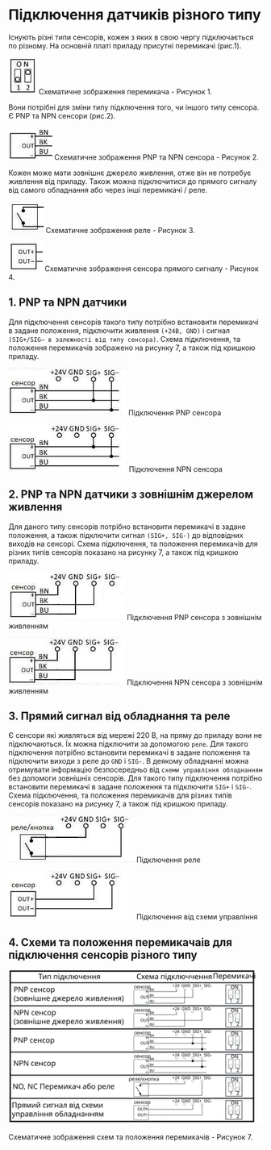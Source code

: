 # Підключення датчиків різного типу

Існують різні типи сенсорів, кожен з яких в свою чергу підключається по різному. На основній платі приладу присутні перемикачі (рис.1).

![switch](../img/switch.jpg) Схематичне зображення перемикача - Рисунок 1.

Вони потрібні для зміни типу підключення того, чи іншого типу сенсора. Є PNP та NPN сенсори (рис.2).

![sensor](../img/sensor.jpg) Схематичне зображення PNP та NPN сенсора - Рисунок 2.

Кожен може мати зовнішнє джерело живлення, отже він не потребує живлення від приладу. Також можна підключитися до прямого сигналу від самого обладнання або через інші перемикачі / реле.

![relay](../img/relay.jpg) Схематичне зображення реле - Рисунок 3.

![direct_signal](../img/direct_signal.jpg) Схематичне зображення сенсора прямого сигналу - Рисунок 4.

## 1. PNP та NPN датчики

Для підключення сенсорів такого типу потрібно встановити перемикачі в задане положення, підключити живлення `(+24В, GND)` і  сигнал `(SIG+/SIG– в залежності від типу сенсора)`. Схема підключення, та положення перемикачів зображено на рисунку 7, а також під кришкою приладу.

![pnp_sensor](../img/pnp_sensor.jpg) Підключення PNP сенсора

![npn_sensor](../img/npn_sensor.jpg) Підключення NPN сенсора

## 2. PNP та NPN датчики з зовнішнім джерелом живлення

Для даного типу сенсорів потрібно встановити перемикачі в задане положення, а також підключити сигнал `(SIG+, SIG-)` до відповідних виходів на сенсорі. Схема підключення, та положення перемикачів для різних типів сенсорів показано на рисунку 7, а також під кришкою приладу.

![pnp_sensor_dop](../img/pnp_sensor_dop.jpg) Підключення PNP сенсора з зовнішнім живленням

![npn_sensor_dop](../img/npn_sensor_dop.jpg) Підключення NPN сенсора з зовнішнім живленням 

## 3. Прямий сигнал від обладнання та реле

Є сенсори які живляться від мережі 220 В, на пряму до приладу вони не підключаються. Їх можна підключити за допомогою `реле`. Для такого підключення потрібно встановити перемикачі в задане положення та підключити  виходи з реле до `GND` і `SIG-`. В деякому обладнанні можна отримувати  інформацію безпосередньо від  `схеми управління обладнанням` без допомоги зовнішніх сенсорів. Для такого типу підключення потрібно встановити перемикачі в задане положення та підключити `SIG+` і `SIG-`. Схема підключення, та положення перемикачів для різних типів сенсорів показано на рисунку 7, а також під кришкою приладу.

![relay_shem](../img/relay_shem.jpg) Підключення реле

![direct_signal_shem](../img/direct_signal_shem.jpg) Підключення від схеми управління

## 4. Схеми та положення перемикачаів для підключення сенсорів різного типу

![shem](../img/shem.svg)

Схематичне зображення схем та положення перемикачів - Рисунок 7.
